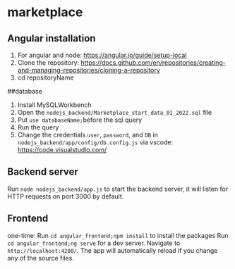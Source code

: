 # marketplace

## Angular installation
1. For angular and node: https://angular.io/guide/setup-local
2. Clone the repository: https://docs.github.com/en/repositories/creating-and-managing-repositories/cloning-a-repository
3. cd repositoryName


##database

1. Install MySQLWorkbench
2. Open the `nodejs_backend/Marketplace_start_data_01_2022.sql` file
3. Put `use databaseName;`before the sql query
4. Run the query
5. Change the credentials `user`, `password`, and `DB` in `nodejs_backend/app/config/db.config.js` via vscode: https://code.visualstudio.com/

## Backend server

Run `node nodejs_backend/app.js` to start the backend server, it will listen for HTTP requests on port 3000 by default.

## Frontend

one-time: Run `cd angular_frontend;npm install` to install the packages
Run `cd angular_frontend;ng serve` for a dev server. Navigate to `http://localhost:4200/`. The app will automatically reload if you change any of the source files.



